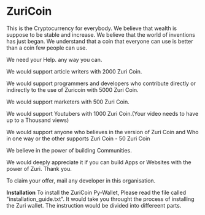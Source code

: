 # ZuriCoin
This is the Cryptocurrency for everybody. We believe that wealth is suppose to be stable and increase. We believe that the world of inventions has just began. We understand that a coin that everyone can use is better than a coin few people can use.

We need your Help. any way you can.

We would support article writers with 2000 Zuri Coin.

We would support programmers and developers who contribute directly or indirectly to the use of Zuricoin with 5000 Zuri Coin.

We would support marketers with 500 Zuri Coin.

We would support Youtubers with 1000 Zuri Coin.(Your video needs to have up to a Thousand views)

We would support anyone who believes in the version of Zuri Coin and Who in one way or the other supports Zuri Coin -  50 Zuri Coin

We believe in the power of building Communities.


We would deeply appreciate it if you can build Apps or Websites with the power of Zuri.
Thank you.

To claim your offer, mail any developer in this organisation.



**Installation**
To install the ZuriCoin Py-Wallet, Please read the file called "installation_guide.txt". It would take you throught the process of installing the Zuri wallet. The instruction would be divided into differeent parts.
